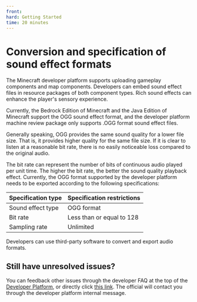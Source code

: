 ```yaml
--- 
front: 
hard: Getting Started 
time: 20 minutes 
--- 
```


# Conversion and specification of sound effect formats 

The Minecraft developer platform supports uploading gameplay components and map components. Developers can embed sound effect files in resource packages of both component types. Rich sound effects can enhance the player's sensory experience. 

Currently, the Bedrock Edition of Minecraft and the Java Edition of Minecraft support the OGG sound effect format, and the developer platform machine review package only supports .OGG format sound effect files. 

Generally speaking, OGG provides the same sound quality for a lower file size. That is, it provides higher quality for the same file size. If it is clear to listen at a reasonable bit rate, there is no easily noticeable loss compared to the original audio. 

The bit rate can represent the number of bits of continuous audio played per unit time. The higher the bit rate, the better the sound quality playback effect. Currently, the OGG format supported by the developer platform needs to be exported according to the following specifications: 

| Specification type | Specification restrictions | 
| -------- | ------------- | 
| Sound effect type | OGG format | 
| Bit rate | Less than or equal to 128 | 
| Sampling rate | Unlimited | 

Developers can use third-party software to convert and export audio formats. 

## Still have unresolved issues? 

You can feedback other issues through the developer FAQ at the top of the [Developer Platform](https://mcdev.webapp.163.com/#/square), or directly click [this link](https://mcdev.webapp.163.com/#/feedbackModal). The official will contact you through the developer platform internal message. 
